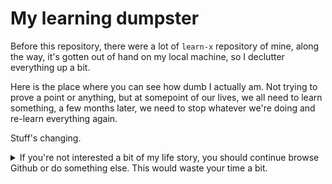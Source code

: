 # My learning dumpster

Before this repository, there were a lot of `learn-x` repository of mine, along the way,
it's gotten out of hand on my local machine, so I declutter everything up a bit.

Here is the place where you can see how dumb I actually am.
Not trying to prove a point or anything, but at somepoint of our lives, we all need to learn something,
a few months later, we need to stop whatever we're doing and re-learn everything again.

Stuff's changing.

<details>
  <summary>If you're not interested a bit of my life story, you should continue browse Github or do something else. This would waste your time a bit.</summary>
  <br>
  I began my journey on computer-related stuffs when I was like 12 or 13 years old. At that time, I originally was playing around with HTML, CSS, and some Wordpress.
  Later, I began interested on web development.
  Then, I learn PHP where namespace isn't really familiar and object-oriented + MySQLi was still a thing.
  
  It got me down to a rabbit hole of knowing people who are like on their 20-30s (keep in mind, I was 12-13 back then),
  knowing how is it to live a life on college,
  code some more. Even web frameworks wasn't a thing back then.

  Here I am, in 2021, nearly 10 years apart from that point in time.
  Stuff's changing so fast, I used to code in solely PHP & HTML with MySQL as a database.
  Now there's more technology for web development.
  I don't even know you could use C for creating a back end.

  It's been nearly 2 years since late 2019 where I continue where I left off,
  started to learn PHP with frameworks again (it was Laravel, Lumen, and Slim).
  Began interested on learning Node.js (keep in mind, on 2012, nobody likes Javascript, we all rely on JQuery for that part)
  and helped some open source project with it.

  Now that I've learned Go, I began to went deeper to the rabbit hole of tech stuffs, programming languages, 
  and the local (and worldwide) community.

  It's tiring, but it's a good fun.
</details>
